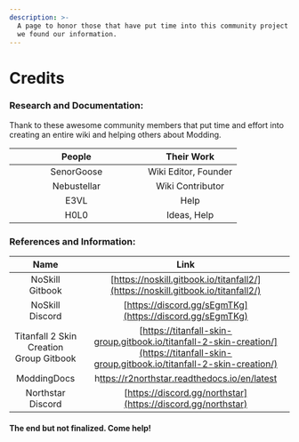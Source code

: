 ```yaml
---
description: >-
  A page to honor those that have put time into this community project and where
  we found our information.
---
```


# Credits

### Research and Documentation:

Thank to these awesome community members that put time and effort into creating an entire wiki and helping others about Modding.&#x20;

<table><thead><tr><th width="225.19285656695962" align="center">People</th><th align="center">Their Work</th></tr></thead><tbody><tr><td align="center">SenorGoose</td><td align="center">Wiki Editor, Founder</td></tr><tr><td align="center">Nebustellar</td><td align="center">Wiki Contributor</td></tr><tr><td align="center">E3VL</td><td align="center">Help</td></tr><tr><td align="center">H0L0</td><td align="center">Ideas, Help</td></tr></tbody></table>

### References and Information:

|                   Name                  |                                                                   Link                                                                   |
| :-------------------------------------: | :--------------------------------------------------------------------------------------------------------------------------------------: |
|             NoSkill Gitbook             |                             [https://noskill.gitbook.io/titanfall2/](https://noskill.gitbook.io/titanfall2/)                             |
|             NoSkill Discord             |                                         [https://discord.gg/sEgmTKg](https://discord.gg/sEgmTKg)                                         |
| Titanfall 2 Skin Creation Group Gitbook | [https://titanfall-skin-group.gitbook.io/titanfall-2-skin-creation/](https://titanfall-skin-group.gitbook.io/titanfall-2-skin-creation/) |
|               ModdingDocs               |                       h[ttps://r2northstar.readthedocs.io/en/latest](https://r2northstar.readthedocs.io/en/latest/)                      |
|            Northstar Discord            |                                       [https://discord.gg/northstar](https://discord.gg/northstar)                                       |

#### The end but not finalized. Come help!
